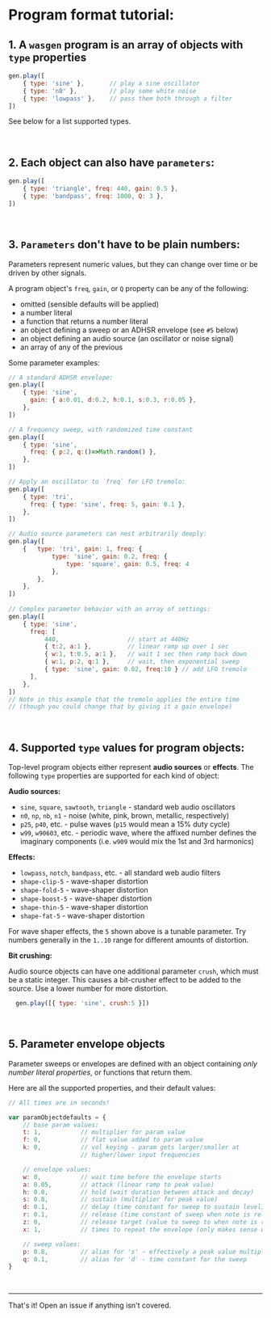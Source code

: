 
# Program format tutorial:


## 1. A `wasgen` program is an array of objects with `type` properties

```js
gen.play([
    { type: 'sine' },       // play a sine oscillator
    { type: 'n0' },         // play some white noise
    { type: 'lowpass' },    // pass them both through a filter
])
```

See below for a list supported types.

<br>


## 2. Each object can also have `parameters`:

```js
gen.play([
    { type: 'triangle', freq: 440, gain: 0.5 },
    { type: 'bandpass', freq: 1000, Q: 3 },
])
```

<br>


## 3. `Parameters` don't have to be plain numbers:

Parameters represent numeric values, but they can change over time 
or be driven by other signals. 

A program object's `freq`, `gain`, or `Q` property can be any of the following:

 * omitted (sensible defaults will be applied)
 * a number literal
 * a function that returns a number literal
 * an object defining a sweep or an ADHSR envelope (see `#5` below)
 * an object defining an audio source (an oscillator or noise signal)
 * an array of any of the previous

Some parameter examples:

```js
// A standard ADHSR envelope:
gen.play([
    { type: 'sine', 
      gain: { a:0.01, d:0.2, h:0.1, s:0.3, r:0.05 }, 
    },
])

// A frequency sweep, with randomized time constant
gen.play([
    { type: 'sine', 
      freq: { p:2, q:()=>Math.random() }, 
    },
])

// Apply an oscillator to `freq` for LFO tremolo:
gen.play([
    { type: 'tri',
      freq: { type: 'sine', freq: 5, gain: 0.1 },
    },
])

// Audio source parameters can nest arbitrarily deeply:
gen.play([
    {   type: 'tri', gain: 1, freq: {
            type: 'sine', gain: 0.2, freq: {
                type: 'square', gain: 0.5, freq: 4
            },
        },
    },
])
  
// Complex parameter behavior with an array of settings:
gen.play([
    { type: 'sine',
      freq: [
          440,                   // start at 440Hz
          { t:2, a:1 },          // linear ramp up over 1 sec
          { w:1, t:0.5, a:1 },   // wait 1 sec then ramp back down
          { w:1, p:2, q:1 },     // wait, then exponential sweep
          { type: 'sine', gain: 0.02, freq:10 } // add LFO tremolo
      ],
    },
])
// Note in this example that the tremolo applies the entire time
// (though you could change that by giving it a gain envelope)
```

<br>



## 4. Supported `type` values for program objects:

Top-level program objects either represent **audio sources** 
or **effects**. The following `type` properties are 
supported for each kind of object:

**Audio sources:**

 * `sine`, `square`, `sawtooth`, `triangle` - standard web audio oscillators
 * `n0`, `np`, `nb`, `n1` - noise (white, pink, brown, metallic, respectively)
 * `p25`, `p40`, etc. - pulse waves (`p15` would mean a 15% duty cycle)
 * `w99`, `w90603`, etc. - periodic wave, where the affixed number defines the imaginary components (i.e. `w909` would mix the 1st and 3rd harmonics)

**Effects:**

 * `lowpass`, `notch`, `bandpass`, etc. - all standard web audio filters
 * `shape-clip-5` - wave-shaper distortion
 * `shape-fold-5` - wave-shaper distortion
 * `shape-boost-5` - wave-shaper distortion
 * `shape-thin-5` - wave-shaper distortion
 * `shape-fat-5` - wave-shaper distortion

For wave shaper effects, the `5` shown above is a tunable parameter. 
Try numbers generally in the `1..10` range for different amounts of distortion.


**Bit crushing:**

Audio source objects can have one additional parameter `crush`, 
which must be a static integer. This causes a bit-crusher effect to be 
added to the source. Use a lower number for more distortion.

```js
  gen.play([{ type: 'sine', crush:5 }])
```




<br>


## 5. Parameter envelope objects

Parameter sweeps or envelopes are defined with an object 
containing *only number literal properties*, or functions that return them. 

Here are all the supported properties, and their default values:

```js
// All times are in seconds!

var paramObjectdefaults = {
    // base param values:
    t: 1,           // multiplier for param value
    f: 0,           // flat value added to param value
    k: 0,           // vol keying - param gets larger/smaller at 
                    // higher/lower input frequencies

    // envelope values:
    w: 0,           // wait time before the envelope starts
    a: 0.05,        // attack (linear ramp to peak value)
    h: 0.0,         // hold (wait duration between attack and decay)
    s: 0.8,         // sustain (multiplier for peak value)
    d: 0.1,         // delay (time constant for sweep to sustain level)
    r: 0.1,         // release (time constant of sweep when note is released)
    z: 0,           // release target (value to sweep to when note is released)
    x: 1,           // times to repeat the envelope (only makes sense when w>0)

    // sweep values:
    p: 0.8,         // alias for 's' - effectively a peak value multiplier
    q: 0.1,         // alias for 'd' - time constant for the sweep
}
```


<br>

----

That's it! Open an issue if anything isn't covered.
